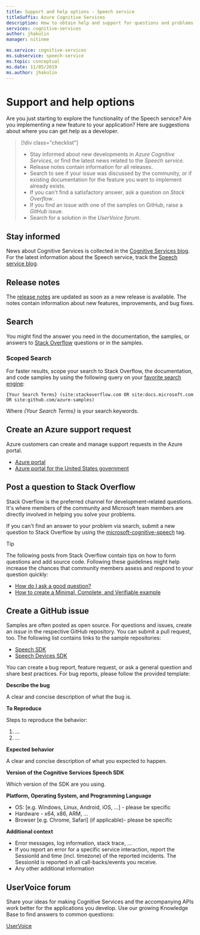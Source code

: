 ```yaml
---
title: Support and help options - Speech service
titleSuffix: Azure Cognitive Services
description: How to obtain help and support for questions and problems when you create applications that integrate with the Speech service
services: cognitive-services
author: jhakulin
manager: nitinme

ms.service: cognitive-services
ms.subservice: speech-service
ms.topic: conceptual
ms.date: 11/05/2019
ms.author: jhakulin
---
```


# Support and help options

Are you just starting to explore the functionality of the Speech service? Are you implementing a new feature to your application? Here are suggestions about where you can get help as a developer.

> [!div class="checklist"]
> * Stay informed about new developments in *Azure Cognitive Services*, or find the latest news related to the *Speech service*.
> * Release notes contain information for all releases.
> * Search to see if your issue was discussed by the community, or if existing documentation for the feature you want to implement already exists.
> * If you can't find a satisfactory answer, ask a question on *Stack Overflow*.
> * If you find an issue with one of the samples on GitHub, raise a *GitHub* issue.
> * Search for a solution in the *UserVoice forum*.

## Stay informed

News about Cognitive Services is collected in the [Cognitive Services blog](https://azure.microsoft.com/blog/topics/cognitive-services/). For the latest information about the Speech service, track the [Speech service blog](https://azure.microsoft.com/blog/tag/speech-service/).

## Release notes

The [release notes](https://aka.ms/csspeech/whatsnew) are updated as soon as a new release is available. The notes contain information about new features, improvements, and bug fixes.

## Search

You might find the answer you need in the documentation, the samples, or answers to [Stack Overflow](https://www.stackoverflow.com) questions or in the samples.

### Scoped Search

For faster results, scope your search to Stack Overflow, the documentation, and code samples by using the following query on your [favorite search engine](https://bing.com):

```
{Your Search Terms} (site:stackoverflow.com OR site:docs.microsoft.com OR site:github.com/azure-samples)
```

Where *{Your Search Terms}* is your search keywords.

## Create an Azure support request

Azure customers can create and manage support requests in the Azure portal.

* [Azure portal](https://ms.portal.azure.com/#blade/Microsoft_Azure_Support/HelpAndSupportBlade/overview)
* [Azure portal for the United States government](https://portal.azure.us)

## Post a question to Stack Overflow

Stack Overflow is the preferred channel for development-related questions. It's where members of the community and Microsoft team members are directly involved in helping you solve your problems.

If you can't find an answer to your problem via search, submit a new question to Stack Overflow by using the [microsoft-cognitive-speech](https://stackoverflow.com/questions/tagged/microsoft-cognitive-speech) tag.

> [!TIP]
> The following posts from Stack Overflow contain tips on how to form questions and add source code. Following these guidelines might help increase the chances that community members assess and respond to your question quickly:  
> * [How do I ask a good question?](https://stackoverflow.com/help/how-to-ask)
> * [How to create a Minimal, Complete, and Verifiable example](https://stackoverflow.com/help/mcve)

## Create a GitHub issue

Samples are often posted as open source. For questions and issues, create an *issue* in the respective GitHub repository. You can submit a pull request, too. The following list contains links to the sample repositories:

* [Speech SDK](https://github.com/Azure-Samples/cognitive-services-speech-sdk/issues)
* [Speech Devices SDK](https://github.com/Azure-Samples/Cognitive-Services-Speech-Devices-SDK/issues)

You can create a bug report, feature request, or ask a general question and share best practices. For bug reports, please follow the provided template:

**Describe the bug**

A clear and concise description of what the bug is.

**To Reproduce**

Steps to reproduce the behavior:
1. ...
2. ...

**Expected behavior**

A clear and concise description of what you expected to happen.

**Version of the Cognitive Services Speech SDK**

Which version of the SDK are you using.

**Platform, Operating System, and Programming Language**

 - OS: [e.g. Windows, Linux, Android, iOS, ...] - please be specific
 - Hardware - x64, x86, ARM, ...
 - Browser  [e.g. Chrome, Safari] (if applicable)- please be specific

**Additional context**

 - Error messages, log information, stack trace, ...
 - If you report an error for a specific service interaction, report the SessionId and time (incl. timezone) of the reported incidents. The SessionId is reported in all call-backs/events you receive.
 - Any other additional information


## UserVoice forum

Share your ideas for making Cognitive Services and the accompanying APIs work better for the applications you develop. Use our growing Knowledge Base to find answers to common questions:

[UserVoice](https://cognitive.uservoice.com/)
